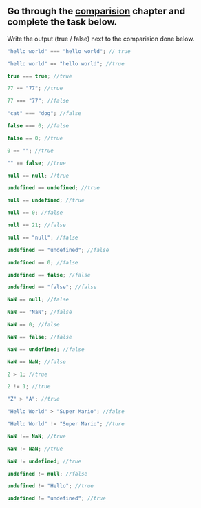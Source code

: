 ## Go through the [comparision](http://javascript.info/comparison) chapter and complete the task below.

Write the output (true / false) next to the comparision done below.

```js
"hello world" === "hello world"; // true

"hello world" == "hello world"; //true

true === true; //true

77 == "77"; //true

77 === "77"; //false

"cat" === "dog"; //false

false === 0; //false

false == 0; //true

0 == ""; //true

"" == false; //true

null == null; //true

undefined == undefined; //true

null == undefined; //true

null == 0; //false

null == 21; //false

null == "null"; //false

undefined == "undefined"; //false

undefined == 0; //false

undefined == false; //false

undefined == "false"; //false

NaN == null; //false

NaN == "NaN"; //false

NaN == 0; //false

NaN == false; //false

NaN == undefined; //false

NaN == NaN; //false

2 > 1; //true

2 != 1; //true

"Z" > "A"; //true

"Hello World" > "Super Mario"; //false

"Hello World" != "Super Mario"; //ture

NaN !== NaN; //true

NaN != NaN; //true

NaN != undefined; //true

undefined != null; //false

undefined != "Hello"; //true

undefined != "undefined"; //true
```
